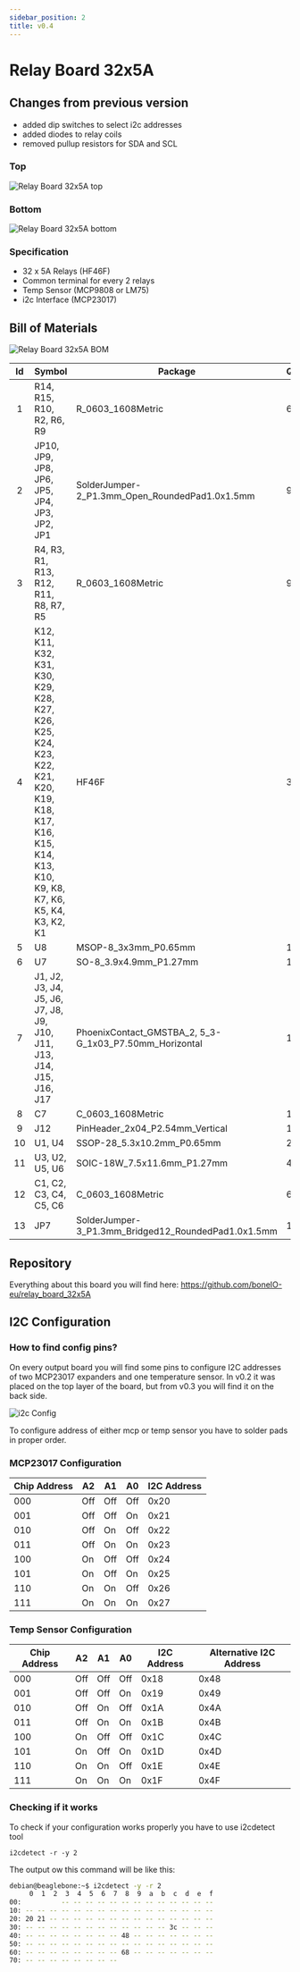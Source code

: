 ```yaml
---
sidebar_position: 2
title: v0.4
---
```


# Relay Board 32x5A

## Changes from previous version

- added dip switches to select i2c addresses
- added diodes to relay coils
- removed pullup resistors for SDA and SCL

### Top

![Relay Board 32x5A top](/img/32x5a_v0.4_top_small.jpg)

### Bottom

![Relay Board 32x5A bottom](/img/32x5a_v0.4_bottom_small.jpg)

### Specification

- 32 x 5A Relays (HF46F)
- Common terminal for every 2 relays
- Temp Sensor (MCP9808 or LM75)
- i2c Interface (MCP23017)

## Bill of Materials

![Relay Board 32x5A BOM](/img/32x5a_v0.4_bom_small.jpg)

| Id  | Symbol                                                                                                                                            | Package                                                | Quantity | Add. Info           |
| :-: | ----------------------------------------------------------------------------------------------------------------------------------------------------- | ------------------------------------------------------ | ----- | -------------------- |
|  1  | R14, R15, R10, R2, R6, R9                                                                                                                             | R_0603_1608Metric                                      | 6     | 4.7k                 |
|  2  | JP10, JP9, JP8, JP6, JP5, JP4, JP3, JP2, JP1                                                                                                          | SolderJumper-2_P1.3mm_Open_RoundedPad1.0x1.5mm         | 9     | NO_Small             |
|  3  | R4, R3, R1, R13, R12, R11, R8, R7, R5                                                                                                                 | R_0603_1608Metric                                      | 9     | 10k                  |
|  4  | K12, K11, K32, K31, K30, K29, K28, K27, K26, K25, K24, K23, K22, K21, K20, K19, K18, K17, K16, K15, K14, K13, K10, K9, K8, K7, K6, K5, K4, K3, K2, K1 | HF46F                                                  | 32    | HF46F                |
|  5  | U8                                                                                                                                                    | MSOP-8_3x3mm_P0.65mm                                   | 1     | MCP9808_MSOP         |
|  6  | U7                                                                                                                                                    | SO-8_3.9x4.9mm_P1.27mm                                 | 1     | LM75_SO-8          |
|  7  | J1, J2, J3, J4, J5, J6, J7, J8, J9, J10, J11, J13, J14, J15, J16, J17                                                                                 | PhoenixContact_GMSTBA_2, 5_3-G_1x03_P7.50mm_Horizontal | 16    | Screw_Terminal_01x03 |
|  8  | C7                                                                                                                                                    | C_0603_1608Metric                                      | 1     | 100n                 |
|  9  | J12                                                                                                                                                   | PinHeader_2x04_P2.54mm_Vertical                        | 1     | Conn_02x04_Odd_Even  |
| 10  | U1, U4                                                                                                                                                | SSOP-28_5.3x10.2mm_P0.65mm                             | 2     | MCP23017_SS          |
| 11  | U3, U2, U5, U6                                                                                                                                        | SOIC-18W_7.5x11.6mm_P1.27mm                            | 4     | ULN2803A             |
| 12  | C1, C2, C3, C4, C5, C6                                                                                                                                | C_0603_1608Metric                                      | 6     | 100nF                |
| 13  | JP7                                                                                                                                                   | SolderJumper-3_P1.3mm_Bridged12_RoundedPad1.0x1.5mm    | 1     | SolderJumper_3_Open  |

## Repository

Everything about this board you will find here: https://github.com/boneIO-eu/relay_board_32x5A

## I2C Configuration

### How to find config pins?

On every output board you will find some pins to configure I2C addresses of two MCP23017 expanders and one temperature sensor. In v0.2 it was placed on the top layer of the board, but from v0.3 you will find it on the back side.

![i2c Config](/img/32x5a_v0.3_bottom_label_small.jpg)

To configure address of either mcp or temp sensor you have to solder pads in proper order.

### MCP23017 Configuration

| Chip Address | A2       | A1       | A0       | I2C Address |
| ------------ | -------- | -------- | -------- | ----------- |
| 000          | Off      | Off      | Off      | 0x20        |
| 001          | Off      | Off      | On       | 0x21        |
| 010          | Off      | On       | Off      | 0x22        |
| 011          | Off      | On       | On       | 0x23        |
| 100          | On       | Off      | Off      | 0x24        |
| 101          | On       | Off      | On       | 0x25        |
| 110          | On       | On       | Off      | 0x26        |
| 111          | On       | On       | On       | 0x27        |

### Temp Sensor Configuration

| Chip Address | A2       | A1       | A0       | I2C Address | Alternative I2C Address |
| ------------ | -------- | -------- | -------- | ----------- | ----------------------- |
| 000          | Off      | Off      | Off      | 0x18        | 0x48                    |
| 001          | Off      | Off      | On       | 0x19        | 0x49                    |
| 010          | Off      | On       | Off      | 0x1A        | 0x4A                    |
| 011          | Off      | On       | On       | 0x1B        | 0x4B                    |
| 100          | On       | Off      | Off      | 0x1C        | 0x4C                    |
| 101          | On       | Off      | On       | 0x1D        | 0x4D                    |
| 110          | On       | On       | Off      | 0x1E        | 0x4E                    |
| 111          | On       | On       | On       | 0x1F        | 0x4F                    |

### Checking if it works

To check if your configuration works properly you have to use i2cdetect tool

```console
i2cdetect -r -y 2
```

The output ow this command will be like this:

```bash
debian@beaglebone:~$ i2cdetect -y -r 2
     0  1  2  3  4  5  6  7  8  9  a  b  c  d  e  f
00:          -- -- -- -- -- -- -- -- -- -- -- -- --
10: -- -- -- -- -- -- -- -- -- -- -- -- -- -- -- --
20: 20 21 -- -- -- -- -- -- -- -- -- -- -- -- -- --
30: -- -- -- -- -- -- -- -- -- -- -- -- 3c -- -- --
40: -- -- -- -- -- -- -- -- 48 -- -- -- -- -- -- --
50: -- -- -- -- -- -- -- -- -- -- -- -- -- -- -- --
60: -- -- -- -- -- -- -- -- 68 -- -- -- -- -- -- --
70: -- -- -- -- -- -- -- --
```
